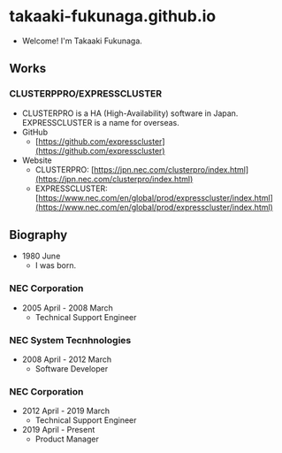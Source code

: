 # takaaki-fukunaga.github.io
- Welcome! I'm Takaaki Fukunaga.

## Works
### CLUSTERPPRO/EXPRESSCLUSTER
- CLUSTERPRO is a HA (High-Availability) software in Japan. EXPRESSCLUSTER is a name for overseas. 
- GitHub
  - [https://github.com/expresscluster](https://github.com/expresscluster)
- Website
  - CLUSTERPRO: [https://jpn.nec.com/clusterpro/index.html](https://jpn.nec.com/clusterpro/index.html)
  - EXPRESSCLUSTER: [https://www.nec.com/en/global/prod/expresscluster/index.html](https://www.nec.com/en/global/prod/expresscluster/index.html)


## Biography
- 1980 June
  - I was born.
### NEC Corporation
- 2005 April - 2008 March
  - Technical Support Engineer
### NEC System Tecnhnologies
- 2008 April - 2012 March
  - Software Developer
### NEC Corporation
- 2012 April - 2019 March
  - Technical Support Engineer
- 2019 April - Present
  - Product Manager
